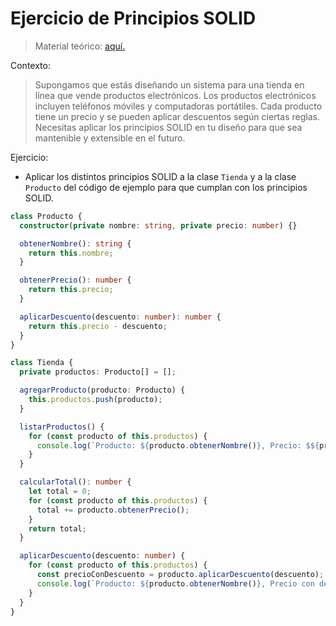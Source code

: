 # Ejercicio de Principios SOLID

> Material teórico: [aquí.](https://duncan-mcardle.medium.com/solid-principle-5-dependency-inversion-javascript-7b054685f7cb)


Contexto:

> Supongamos que estás diseñando un sistema para una tienda en línea que vende productos electrónicos. Los productos electrónicos incluyen teléfonos móviles y computadoras portátiles. Cada producto tiene un precio y se pueden aplicar descuentos según ciertas reglas. Necesitas aplicar los principios SOLID en tu diseño para que sea mantenible y extensible en el futuro.


Ejercicio:


* Aplicar los distintos principios SOLID a la clase `Tienda` y a la clase `Producto` del código de ejemplo para que cumplan con los principios SOLID.


```ts
class Producto {
  constructor(private nombre: string, private precio: number) {}

  obtenerNombre(): string {
    return this.nombre;
  }

  obtenerPrecio(): number {
    return this.precio;
  }

  aplicarDescuento(descuento: number): number {
    return this.precio - descuento;
  }
}

class Tienda {
  private productos: Producto[] = [];

  agregarProducto(producto: Producto) {
    this.productos.push(producto);
  }

  listarProductos() {
    for (const producto of this.productos) {
      console.log(`Producto: ${producto.obtenerNombre()}, Precio: $${producto.obtenerPrecio()}`);
    }
  }

  calcularTotal(): number {
    let total = 0;
    for (const producto of this.productos) {
      total += producto.obtenerPrecio();
    }
    return total;
  }

  aplicarDescuento(descuento: number) {
    for (const producto of this.productos) {
      const precioConDescuento = producto.aplicarDescuento(descuento);
      console.log(`Producto: ${producto.obtenerNombre()}, Precio con descuento: $${precioConDescuento}`);
    }
  }
}
```